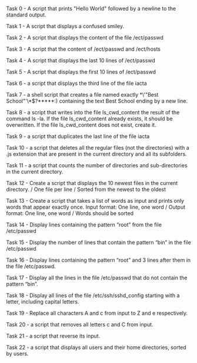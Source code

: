 Task 0 - A script that prints "Hello World" followed by a newline to the standard output.

Task 1 - A script that displays a confused smiley.

Task 2 - A script that displays the content of the file /ect/passwd

Task 3 - A script that the content of /ect/passwd and /ect/hosts

Task 4 - A script that displays the last 10 lines of /ect/passwd

Task 5 - A script that displays the first 10 lines of /ect/passwd

Task 6 -  a script that displays the third line of the file iacta

Task 7 - a shell script that creates a file named exactly \*\\'"Best School"\'\\*$\?\*\*\*\*\*:) containing the text Best School ending by a new line.

Task 8 - a script that writes into the file ls_cwd_content the result of the command ls -la. If the file ls_cwd_content already exists, it should be overwritten. If the file ls_cwd_content does not exist, create it.

Task 9 -  a script that duplicates the last line of the file iacta

Task 10 - a script that deletes all the regular files (not the directories) with a .js extension that are present in the current directory and all its subfolders.

Task 11 - a script that counts the number of directories and sub-directories in the current directory.

Task 12 - Create a script that displays the 10 newest files in the current directory. / One file per line / Sorted from the newest to the oldest

Task 13 - Create a script that takes a list of words as input and prints only words that appear exactly once. Input format: One line, one word / Output format: One line, one word / Words should be sorted

Task 14 - Display lines containing the pattern “root” from the file /etc/passwd

Task 15 - Display the number of lines that contain the pattern “bin” in the file /etc/passwd

Task 16 - Display lines containing the pattern “root” and 3 lines after them in the file /etc/passwd.

Task 17 - Display all the lines in the file /etc/passwd that do not contain the pattern “bin”.

Task 18 - Display all lines of the file /etc/ssh/sshd_config starting with a letter, including capital letters.

Task 19 - Replace all characters A and c from input to Z and e respectively.

Task 20 - a script that removes all letters c and C from input.

Task 21 - a script that reverse its input.

Task 22 - a script that displays all users and their home directories, sorted by users.
